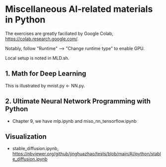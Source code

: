 # Miscellaneous AI-related materials in Python

The exercises are greatly faciliated by Google Colab, <https://colab.research.google.com/>.

Notably, follow "Runtime" --> "Change runtime type" to enable GPU.

Local setup is noted in MLD.sh.

## 1. Math for Deep Learning

This is illustrated by mnist.py <- NN.py.

## 2. Ultimate Neural Network Programming with Python

* Chapter 9, we have mlp.ipynb and miso_nn_tensorflow.ipynb

## Visualization

- stable_diffusion.ipynb, <https://nbviewer.org/github/jinghuazhao/tests/blob/main/AI/python/stable_diffusion.ipynb>
